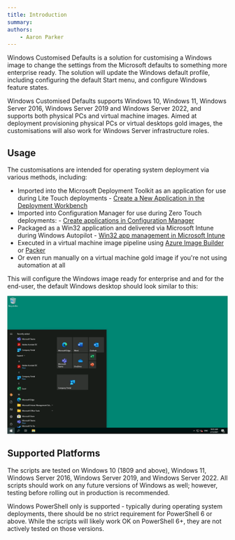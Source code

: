 ```yaml
---
title: Introduction
summary: 
authors:
    - Aaron Parker
---
```

Windows Customised Defaults is a solution for customising a Windows image to change the settings from the Microsoft defaults to something more enterprise ready. The solution will update the Windows default profile, including configuring the default Start menu, and configure Windows feature states.

Windows Customised Defaults supports Windows 10, Windows 11, Windows Server 2016, Windows Server 2019 and Windows Server 2022, and supports both physical PCs and virtual machine images. Aimed at deployment provisioning physical PCs or virtual desktops gold images, the customisations will also work for Windows Server infrastructure roles.

## Usage

The customisations are intended for operating system deployment via various methods, including:

* Imported into the Microsoft Deployment Toolkit as an application for use during Lite Touch deployments - [Create a New Application in the Deployment Workbench](https://docs.microsoft.com/en-us/mem/configmgr/mdt/use-the-mdt#CreateaNewApplicationintheDeploymentWorkbench)
* Imported into Configuration Manager for use during Zero Touch deployments: - [Create applications in Configuration Manager](https://docs.microsoft.com/en-us/mem/configmgr/apps/deploy-use/create-applications)
* Packaged as a Win32 application and delivered via Microsoft Intune during Windows Autopilot - [Win32 app management in Microsoft Intune](https://docs.microsoft.com/en-us/mem/intune/apps/apps-win32-app-management)
* Executed in a virtual machine image pipeline using [Azure Image Builder](https://docs.microsoft.com/en-us/azure/virtual-machines/image-builder-overview) or [Packer](https://www.packer.io/)
* Or even run manually on a virtual machine gold image if you're not using automation at all

This will configure the Windows image ready for enterprise and and for the end-user, the default Windows desktop should look similar to this:

![Default Windows 10 desktop](assets/img/defaultstartmenu.png)

## Supported Platforms

The scripts are tested on Windows 10 (1809 and above), Windows 11, Windows Server 2016, Windows Server 2019, and Windows Server 2022. All scripts should work on any future versions of Windows as well; however, testing before rolling out in production is recommended.

Windows PowerShell only is supported - typically during operating system deployments, there should be no strict requirement for PowerShell 6 or above. While the scripts will likely work OK on PowerShell 6+, they are not actively tested on those versions.
